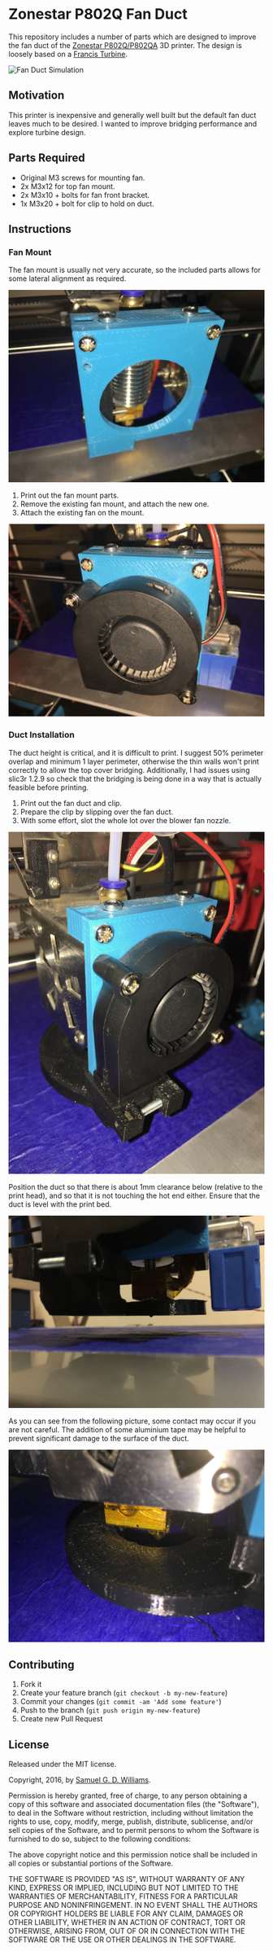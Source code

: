 # Zonestar P802Q Fan Duct

This repository includes a number of parts which are designed to improve the fan duct of the [Zonestar P802Q/P802QA](http://www.aliexpress.com/item/full-Metal-Reprap-Prusa-i3-3d-Printer-DIY-kit-Stainless-Steel-Easy-Installation-2-Roll-Filament/32586716087.html?spm=2114.40010308.4.2.iW3265) 3D printer. The design is loosely based on a [Francis Turbine](https://en.wikipedia.org/wiki/Francis_turbine).

![Fan Duct Simulation](photos/duct6.gif)

## Motivation

This printer is inexpensive and generally well built but the default fan duct leaves much to be desired. I wanted to improve bridging performance and explore turbine design.

## Parts Required

- Original M3 screws for mounting fan.
- 2x M3x12 for top fan mount.
- 2x M3x10 + bolts for fan front bracket.
- 1x M3x20 + bolt for clip to hold on duct.

## Instructions

### Fan Mount

The fan mount is usually not very accurate, so the included parts allows for some lateral alignment as required.

![Fan Mount](photos/IMG_8328.jpg)

1. Print out the fan mount parts.
2. Remove the existing fan mount, and attach the new one.
3. Attach the existing fan on the mount.

![Fan Mount with fan](photos/IMG_8331.jpg)

### Duct Installation

The duct height is critical, and it is difficult to print. I suggest 50% perimeter overlap and minimum 1 layer perimeter, otherwise the thin walls won't print correctly to allow the top cover bridging. Additionally, I had issues using slic3r 1.2.9 so check that the bridging is being done in a way that is actually feasible before printing.

1. Print out the fan duct and clip.
2. Prepare the clip by slipping over the fan duct.
3. With some effort, slot the whole lot over the blower fan nozzle.

![Duct with Clip](photos/IMG_8320.jpg)

Position the duct so that there is about 1mm clearance below (relative to the print head), and so that it is not touching the hot end either. Ensure that the duct is level with the print bed.

![Duct Alignment](photos/IMG_8326.jpg)

As you can see from the following picture, some contact may occur if you are not careful. The addition of some aluminium tape may be helpful to prevent significant damage to the surface of the duct.

![Duct Melting](photos/IMG_8321.jpg)

## Contributing

1. Fork it
2. Create your feature branch (`git checkout -b my-new-feature`)
3. Commit your changes (`git commit -am 'Add some feature'`)
4. Push to the branch (`git push origin my-new-feature`)
5. Create new Pull Request

## License

Released under the MIT license.

Copyright, 2016, by [Samuel G. D. Williams](http://www.codeotaku.com/samuel-williams).

Permission is hereby granted, free of charge, to any person obtaining a copy of this software and associated documentation files (the "Software"), to deal in the Software without restriction, including without limitation the rights to use, copy, modify, merge, publish, distribute, sublicense, and/or sell copies of the Software, and to permit persons to whom the Software is furnished to do so, subject to the following conditions:

The above copyright notice and this permission notice shall be included in all copies or substantial portions of the Software.

THE SOFTWARE IS PROVIDED "AS IS", WITHOUT WARRANTY OF ANY KIND, EXPRESS OR IMPLIED, INCLUDING BUT NOT LIMITED TO THE WARRANTIES OF MERCHANTABILITY, FITNESS FOR A PARTICULAR PURPOSE AND NONINFRINGEMENT. IN NO EVENT SHALL THE AUTHORS OR COPYRIGHT HOLDERS BE LIABLE FOR ANY CLAIM, DAMAGES OR OTHER LIABILITY, WHETHER IN AN ACTION OF CONTRACT, TORT OR OTHERWISE, ARISING FROM, OUT OF OR IN CONNECTION WITH THE SOFTWARE OR THE USE OR OTHER DEALINGS IN THE SOFTWARE.